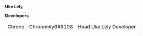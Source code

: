 <link rel="shortcut icon" type="image/x-icon" href="favicon.ico">
<b>Uke Lely</b>

<b>Developers</b>
<table style="width:100%">
    <tr>
        <td>Chrono</td>
        <td>Chronomly6#8108</td>
        <td>Head Uke Lely Developer</td>
    </tr>
</table>